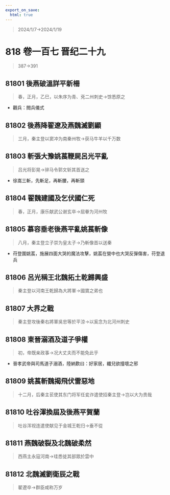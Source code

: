 ```yaml
---
export_on_save:
  html: true
---
```


> 2024/1/7->2024/1/19

# 818 卷一百七 晋纪二十九

> 387->391

## 81801 後燕破溫詳平新柵
> 春，正月，乙巳，以朱序为青、兗二州刺史->馀悉原之
- 觀兵：閲兵儀式

## 81802 後燕降翟遼及燕魏滅劉顯
> 三月，秦主登以窦冲为南秦州牧->获马牛羊以千万数

## 81803 斬張大豫姚萇鞭屍呂光平亂
> 吕光将彭晃->骍马令郭文斩其首送之
- 徐嵩三斬，先斬足，再斬腰，再斬頸

## 81804 翟魏建國及乞伏國仁死
> 春，正月，康乐献武公谢玄卒->屈眷为河州牧

## 81805 慕容垂老後燕平亂姚萇斬像
> 八月，秦主登立子崇为皇太子->乃斬像首以送秦
- 苻登圍姚萇，施展四面大哭的魔法攻擊，姚萇在營中也大哭反彈傷害，苻登退兵

## 81806 呂光稱王北魏拓土乾歸興盛
> 秦主登以河南王乾歸為大將軍->國寶之弟也

## 81807 大界之戰
> 秦主登攻後秦右將軍吳忠等於平涼->以奚念为北河州刺史

## 81808 東晉溺酒及道子爭權
> 初，帝既亲政事->况大丈夫而不能免此乎
- 晉孝武帝與司馬道子溺酒，陸納歎曰：好家居，纖兒欲撞壞之邪

## 81809 姚萇斬魏揭飛伏雷惡地
> 十二月，后秦主苌使其东门将军任瓫诈遣使招秦主登->岂以大为贵哉

## 81810 吐谷渾換屆及後燕平賀蘭
> 吐谷浑视连遣使献见于金城王乾归->垂不從

## 81811 燕魏破裂及北魏破柔然
> 西燕主永寇河南->珪悉徙其部眾於雲中

## 81812 北魏滅劉衛辰之戰
> 翟遼卒->群臣咸称万岁